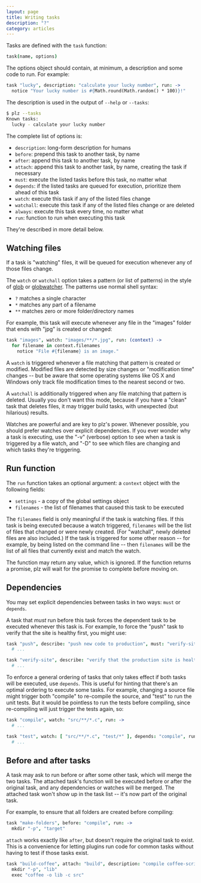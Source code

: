 ```yaml
---
layout: page
title: Writing tasks
description: "?"
category: articles
---
```


Tasks are defined with the `task` function:

```coffeescript
task(name, options)
```

The options object should contain, at minimum, a description and some code to run. For example:

```coffeescript
task "lucky", description: "calculate your lucky number", run: ->
  notice "Your lucky number is #{Math.round(Math.random() * 100)}!"
```

The description is used in the output of `--help` or `--tasks`:

```bash
$ plz --tasks
Known tasks:
  lucky - calculate your lucky number
```

The complete list of options is:

- `description`: long-form description for humans
- `before`: prepend this task to another task, by name
- `after`: append this task to another task, by name
- `attach`: append this task to another task, by name, creating the task if necessary
- `must`: execute the listed tasks before this task, no matter what
- `depends`: if the listed tasks are queued for execution, prioritize them ahead of this task
- `watch`: execute this task if any of the listed files change
- `watchall`: execute this task if any of the listed files change or are deleted
- `always`: execute this task every time, no matter what
- `run`: function to run when executing this task

They're described in more detail below.


## <a name="watching-files"></a> Watching files

If a task is "watching" files, it will be queued for execution whenever any of those files change.

The `watch` or `watchall` option takes a pattern (or list of patterns) in the style of [glob](https://npmjs.org/package/glob) or [globwatcher](https://npmjs.org/package/globwatcher). The patterns use normal shell syntax:

- `?` matches a single character
- `*` matches any part of a filename
- `**` matches zero or more folder/directory names

For example, this task will execute whenever any file in the "images" folder that ends with "jpg" is created or changed:

```coffeescript
task "images", watch: "images/**/*.jpg", run: (context) ->
  for filename in context.filenames
    notice "File #{filename} is an image."
```

A `watch` is triggered whenever a file matching that pattern is created or modified. Modified files are detected by size changes or "modification time" changes -- but be aware that some operating systems like OS X and Windows only track file modification times to the nearest second or two.

A `watchall` is additionally triggered when any file matching that pattern is deleted. Usually you don't want this mode, because if you have a "clean" task that deletes files, it may trigger build tasks, with unexpected (but hilarious) results.

Watches are powerful and are key to plz's power. Whenever possible, you should prefer watches over explicit dependencies. If you ever wonder why a task is executing, use the "-v" (verbose) option to see when a task is triggered by a file watch, and "-D" to see which files are changing and which tasks they're triggering.


## <a name="run"></a> Run function

The `run` function takes an optional argument: a `context` object with the following fields:

- `settings` - a copy of the global settings object
- `filenames` - the list of filenames that caused this task to be executed

The `filenames` field is only meaningful if the task is watching files. If this task is being executed because a watch triggered, `filenames` will be the list of files that changed or were newly created. (For "watchall", newly deleted files are also included.) If the task is triggered for some other reason -- for example, by being listed on the command line -- then `filenames` will be the list of all files that currently exist and match the watch.

The function may return any value, which is ignored. If the function returns a promise, plz will wait for the promise to complete before moving on.


## <a name="dependencies"></a> Dependencies

You may set explicit dependencies between tasks in two ways: `must` or `depends`.

A task that *must* run before this task forces the dependent task to be executed whenever this task is. For example, to force the "push" task to verify that the site is healthy first, you might use:

```coffeescript
task "push", describe: "push new code to production", must: "verify-site", run: ->
  # ...

task "verify-site", describe: "verify that the production site is healthy", run: ->
  # ...
```

To enforce a general ordering of tasks that only takes effect if both tasks will be executed, use `depends`. This is useful for hinting that there's an optimal ordering to execute some tasks. For example, changing a source file might trigger both "compile" to re-compile the source, and "test" to run the unit tests. But it would be pointless to run the tests before compiling, since re-compiling will just trigger the tests again, so:

```coffeescript
task "compile", watch: "src/**/*.c", run: ->
  # ...

task "test", watch: [ "src/**/*.c", "test/*" ], depends: "compile", run: ->
  # ...
```


## <a name="before-and-after"></a> Before and after tasks

A task may ask to run before or after some other task, which will merge the two tasks. The attached task's function will be executed before or after the original task, and any dependencies or watches will be merged. The attached task won't show up in the task list -- it's now part of the original task.

For example, to ensure that all folders are created before compiling:

```coffeescript
task "make-folders", before: "compile", run: ->
  mkdir "-p", "target"
```

`attach` works exactly like `after`, but doesn't require the original task to exist. This is a convenience for letting plugins run code for common tasks without having to test if those tasks exist.

```coffeescript
task "build-coffee", attach: "build", description: "compile coffee-script source", run: ->
  mkdir "-p", "lib"
  exec "coffee -o lib -c src"
```
